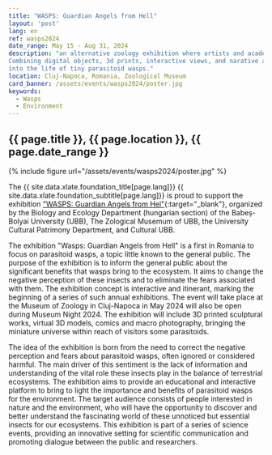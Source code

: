 ```yaml
---
title: "WASPS: Guardian Angels from Hell"
layout: 'post'
lang: en
ref: wasps2024
date_range: May 15 - Aug 31, 2024
description: "an alternative zoology exhibition where artists and academics present the significant environmental benefits of wasps.
Combining digital objects, 3d prints, interactive views, and narative animations, the exhibition offers an insight
into the life of tiny parasitoid wasps."
location: Cluj-Napoca, Romania, Zoological Museum
card_banner: /assets/events/wasps2024/poster.jpg
keywords:
  - Wasps
  - Environment
---
```


## {{ page.title }}, {{ page.location }}, {{ page.date_range }}

{% include figure url="/assets/events/wasps2024/poster.jpg" %}

The {{ site.data.xlate.foundation_title[page.lang]}} {{ site.data.xlate.foundation_subtitle[page.lang]}} is proud to support the exhibition ["WASPS: Guardian Angels from Hel"](https://www.facebook.com/events/3389584648001175){:target="_blank"}, organized by the Biology and Ecology Department (hungarian section) of the Babeș-Bolyai University (UBB), The Zological Musemum of UBB, the University Cultural Patrimony Department, and Cultural UBB.

The exhibition "Wasps: Guardian Angels from Hell" is a first in Romania to focus on parasitoid wasps, a topic little known to the general public. The purpose of the exhibition is to inform the general public about the significant benefits that wasps bring to the ecosystem. It aims to change the negative perception of these insects and to eliminate the fears associated with them. The exhibition concept is interactive and itinerant, marking the beginning of a series of such annual exhibitions. The event will take place at the Museum of Zoology in Cluj-Napoca in May 2024 will also be open during Museum Night 2024. The exhibition will include 3D printed sculptural works, virtual 3D models, comics and macro photography, bringing the miniature universe within reach of visitors some parasitoids.

The idea of the exhibition is born from the need to correct the negative perception and fears about parasitoid wasps, often ignored or considered harmful. The main driver of this sentiment is the lack of information and understanding of the vital role these insects play in the balance of terrestrial ecosystems. The exhibition aims to provide an educational and interactive platform to bring to light the importance and benefits of parasitoid wasps for the environment. The target audience consists of people interested in nature and the environment, who will have the opportunity to discover and better understand the fascinating world of these unnoticed but essential insects for our ecosystems. This exhibition is part of a series of science events, providing an innovative setting for scientific communication and promoting dialogue between the public and researchers.


